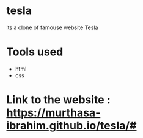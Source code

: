 # tesla
its a clone of famouse website Tesla 
# Tools used 
 - html
 - css
# Link to the website : https://murthasa-ibrahim.github.io/tesla/# 
